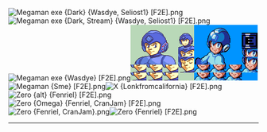 ![Megaman exe {Dark} {Wasdye, Seliost1} [F2E].png](https://raw.githubusercontent.com/Klokinator/FE-Repo/main/Portrait%20Repository/Non-FE%20Properties/Megaman/Megaman%20exe%20(Dark)%20%7BWasdye,%20Seliost1%7D%20%5BF2E%5D.png "Megaman exe {Dark} {Wasdye, Seliost1} [F2E].png")![Megaman exe {Dark, Stream} {Wasdye, Seliost1} [F2E].png](https://raw.githubusercontent.com/Klokinator/FE-Repo/main/Portrait%20Repository/Non-FE%20Properties/Megaman/Megaman%20exe%20(Dark,%20Stream)%20%7BWasdye,%20Seliost1%7D%20%5BF2E%5D.png "Megaman exe {Dark, Stream} {Wasdye, Seliost1} [F2E].png")![Megaman exe {Wasdye} [F2E].png](https://raw.githubusercontent.com/Klokinator/FE-Repo/main/Portrait%20Repository/Non-FE%20Properties/Megaman/Megaman%20exe%20%7BWasdye%7D%20%5BF2E%5D.png "Megaman exe {Wasdye} [F2E].png")![Megaman {Kaisser}.png](https://raw.githubusercontent.com/Klokinator/FE-Repo/main/Portrait%20Repository/Non-FE%20Properties/Megaman/Megaman%20%7BKaisser%7D.png "Megaman {Kaisser}.png")![Megaman {Scape The Goat}.png](https://raw.githubusercontent.com/Klokinator/FE-Repo/main/Portrait%20Repository/Non-FE%20Properties/Megaman/Megaman%20%7BScape%20The%20Goat%7D.png "Megaman {Scape The Goat}.png")![Megaman {Sme} [F2E].png](https://raw.githubusercontent.com/Klokinator/FE-Repo/main/Portrait%20Repository/Non-FE%20Properties/Megaman/Megaman%20%7BSme%7D%20%5BF2E%5D.png "Megaman {Sme} [F2E].png")![X {Lonkfromcalifornia} [F2E].png](https://raw.githubusercontent.com/Klokinator/FE-Repo/main/Portrait%20Repository/Non-FE%20Properties/Megaman/X%20%7BLonkfromcalifornia%7D%20%5BF2E%5D.png "X {Lonkfromcalifornia} [F2E].png")![Zero {alt} {Fenriel} [F2E].png](https://raw.githubusercontent.com/Klokinator/FE-Repo/main/Portrait%20Repository/Non-FE%20Properties/Megaman/Zero%20(alt)%20%7BFenriel%7D%20%5BF2E%5D.png "Zero {alt} {Fenriel} [F2E].png")![Zero {Omega} {Fenriel, CranJam} [F2E].png](https://raw.githubusercontent.com/Klokinator/FE-Repo/main/Portrait%20Repository/Non-FE%20Properties/Megaman/Zero%20(Omega)%20%7BFenriel,%20CranJam%7D%20%5BF2E%5D.png "Zero {Omega} {Fenriel, CranJam} [F2E].png")![Zero {Fenriel, CranJam}.png](https://raw.githubusercontent.com/Klokinator/FE-Repo/main/Portrait%20Repository/Non-FE%20Properties/Megaman/Zero%20%7BFenriel,%20CranJam%7D.png "Zero {Fenriel, CranJam}.png")![Zero {Fenriel} [F2E].png](https://raw.githubusercontent.com/Klokinator/FE-Repo/main/Portrait%20Repository/Non-FE%20Properties/Megaman/Zero%20%7BFenriel%7D%20%5BF2E%5D.png "Zero {Fenriel} [F2E].png")



----

